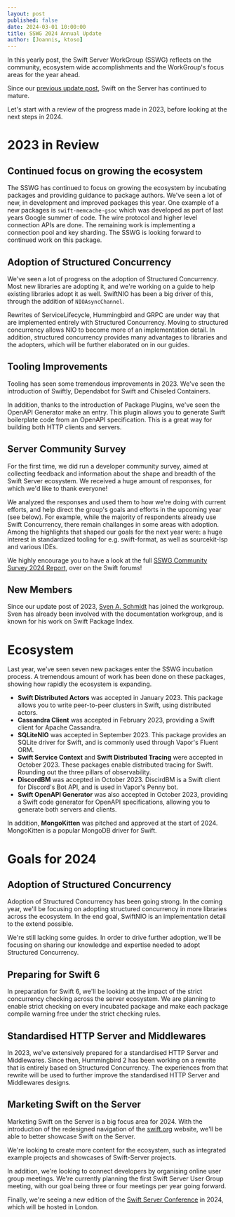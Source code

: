 ```yaml
---
layout: post
published: false
date: 2024-03-01 10:00:00
title: SSWG 2024 Annual Update
author: [Joannis, ktoso]
---
```


In this yearly post, the Swift Server WorkGroup (SSWG) reflects on the community, ecosystem wide accomplishments and the WorkGroup's focus areas for the year ahead.

Since our [previous update post](/blog/sswg-update-2023/), Swift on the Server has continued to mature.

Let's start with a review of the progress made in 2023, before looking at the next steps in 2024.

# 2023 in Review

## Continued focus on growing the ecosystem

The SSWG has continued to focus on growing the ecosystem by incubating packages and providing guidance to package authors. We've seen a lot of new, in development and improved packages this year. One example of a new packages is `swift-memcache-gsoc` which was developed as part of last years Google summer of code. The wire protocol and higher level connection APIs are done. The remaining work is implementing a connection pool and key sharding. The SSWG is looking forward to continued work on this package.

## Adoption of Structured Concurrency

We've seen a lot of progress on the adoption of Structured Concurrency. Most new libraries are adopting it, and we're working on a guide to help existing libraries adopt it as well. SwiftNIO has been a big driver of this, through the addition of `NIOAsyncChannel`.

Rewrites of ServiceLifecycle, Hummingbird and GRPC are under way that are implemented entirely with Structured Concurrency. Moving to structured concurrency allows NIO to become more of an implementation detail. In addition, structured concurrency provides many advantages to libraries and the adopters, which will be further elaborated on in our guides.

## Tooling Improvements

Tooling has seen some tremendous improvements in 2023. We've seen the introduction of Swiftly, Dependabot for Swift and Chiseled Containers.

In addition, thanks to the introduction of Package Plugins, we've seen the OpenAPI Generator make an entry. This plugin allows you to generate Swift boilerplate code from an OpenAPI specification. This is a great way for building both HTTP clients and servers.
  
## Server Community Survey

For the first time, we did run a developer community survey, aimed at collecting feedback and information about the shape and breadth of the Swift Server ecosystem.
We received a huge amount of responses, for which we'd like to thank everyone! 

We analyzed the responses and used them to how we're doing with current efforts, and help direct the group's goals and efforts in the upcoming year (see below).
For example, while the majority of respondents already use Swift Concurrency, there remain challanges in some areas with adoption. 
Among the highlights that shaped our goals for the next year were: a huge interest in standardized tooling for e.g. swift-format, as well as sourcekit-lsp and various IDEs.

We highly encourage you to have a look at the full [SSWG Community Survey 2024 Report](http://TODO), over on the Swift forums!

## New Members

Since our update post of 2023, [Sven A. Schmidt](https://github.com/finestructure) has joined the workgroup. Sven has already been involved with the documentation workgroup, and is known for his work on Swift Package Index.

# Ecosystem

Last year, we've seen seven new packages enter the SSWG incubation process. A tremendous amount of work has been done on these packages, showing how rapidly the ecosystem is expanding.

- **Swift Distributed Actors** was accepted in January 2023. This package allows you to write peer-to-peer clusters in Swift, using distributed actors.
- **Cassandra Client** was accepted in February 2023, providing a Swift client for Apache Cassandra.
- **SQLiteNIO** was accepted in September 2023. This package provides an SQLite driver for Swift, and is commonly used through Vapor's Fluent ORM.
- **Swift Service Context** and  **Swift Distributed Tracing** were accepted in October 2023. These packages enable distributed tracing for Swift. Rounding out the three pillars of observability.
- **DiscordBM** was accepted in October 2023. DiscirdBM is a Swift client for Discord's Bot API, and is used in Vapor's Penny bot.
- **Swift OpenAPI Generator** was also accepted in October 2023, providing a Swift code generator for OpenAPI specifications, allowing you to generate both servers and clients.

In addition, **MongoKitten** was pitched and approved at the start of 2024. MongoKitten is a popular MongoDB driver for Swift.

# Goals for 2024

## Adoption of Structured Concurrency

Adoption of Structured Concurrency has been going strong. In the coming year, we'll be focusing on adopting structured concurrency in more libraries across the ecosystem. In the end goal, SwiftNIO is an implementation detail to the extend possible.

We're still lacking some guides. In order to drive further adoption, we'll be focusing on sharing our knowledge and expertise needed to adopt Structured Concurrency.

## Preparing for Swift 6

In preparation for Swift 6, we'll be looking at the impact of the strict concurrency checking across the server ecosystem. We are planning to enable strict checking on every incubated package and make each package compile warning free under the strict checking rules.

## Standardised HTTP Server and Middlewares

In 2023, we've extensively prepared for a standardised HTTP Server and Middlewares. Since then, Hummingbird 2 has been working on a rewrite that is entirely based on Structured Concurrency. The experiences from that rewrite will be used to further improve the standardised HTTP Server and Middlewares designs.

## Marketing Swift on the Server

Marketing Swift on the Server is a big focus area for 2024. With the introduction of the redesigned navigation of the [swift.org](swift.org) website, we'll be able to better showcase Swift on the Server. 

We're looking to create more content for the ecosystem, such as integrated example projects and showcases of Swift-Server projects.

In addition, we're looking to connect developers by organising online user group meetings. We're currently planning the first Swift Server User Group meeting, with our goal being three or four meetings per year going forward.

Finally, we're seeing a new edition of the [Swift Server Conference](https://serversideswift.info) in 2024, which will be hosted in London.
